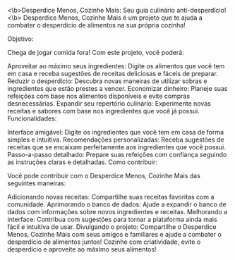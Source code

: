 <\b>Desperdice Menos, Cozinhe Mais: Seu guia culinário anti-desperdício!<\b>
Desperdice Menos, Cozinhe Mais é um projeto que te ajuda a combater o desperdício de alimentos na sua própria cozinha!

Objetivo:

Chega de jogar comida fora! Com este projeto, você poderá:

Aproveitar ao máximo seus ingredientes: Digite os alimentos que você tem em casa e receba sugestões de receitas deliciosas e fáceis de preparar.
Reduzir o desperdício: Descubra novas maneiras de utilizar sobras e ingredientes que estão prestes a vencer.
Economizar dinheiro: Planeje suas refeições com base nos alimentos disponíveis e evite compras desnecessárias.
Expandir seu repertório culinário: Experimente novas receitas e sabores com base nos ingredientes que você já possui.
Funcionalidades:

Interface amigável: Digite os ingredientes que você tem em casa de forma simples e intuitiva.
Recomendações personalizadas: Receba sugestões de receitas que se encaixam perfeitamente aos ingredientes que você possui.
Passo-a-passo detalhado: Prepare suas refeições com confiança seguindo as instruções claras e detalhadas.
Como contribuir:

Você pode contribuir com o Desperdice Menos, Cozinhe Mais das seguintes maneiras:

Adicionando novas receitas: Compartilhe suas receitas favoritas com a comunidade.
Aprimorando o banco de dados: Ajude a expandir o banco de dados com informações sobre novos ingredientes e receitas.
Melhorando a interface: Contribua com sugestões para tornar a plataforma ainda mais fácil e intuitiva de usar.
Divulgando o projeto: Compartilhe o Desperdice Menos, Cozinhe Mais com seus amigos e familiares e ajude a combater o desperdício de alimentos juntos!
Cozinhe com criatividade, evite o desperdício e aproveite ao máximo seus alimentos!
